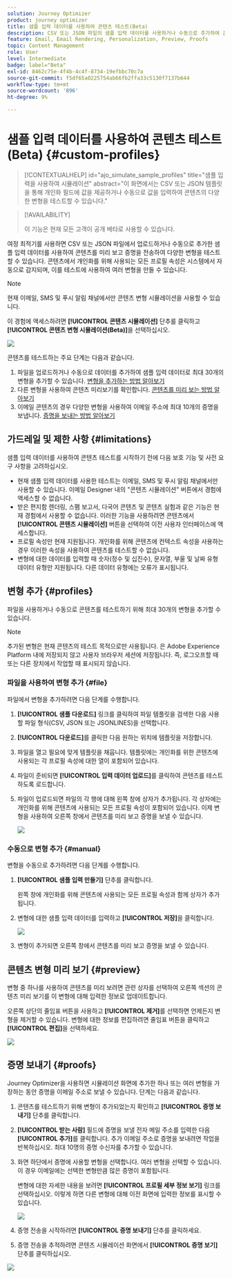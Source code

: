 ```yaml
---
solution: Journey Optimizer
product: journey optimizer
title: 샘플 입력 데이터를 사용하여 콘텐츠 테스트(Beta)
description: CSV 또는 JSON 파일의 샘플 입력 데이터를 사용하거나 수동으로 추가하여 콘텐츠를 미리 보고 이메일 증명을 보내는 방법에 대해 알아봅니다.
feature: Email, Email Rendering, Personalization, Preview, Proofs
topic: Content Management
role: User
level: Intermediate
badge: label="Beta"
exl-id: 8462c75e-4f4b-4c4f-8734-19efbbc70c7a
source-git-commit: f5df65a0225754ab66fb2ffa33c5130f7137b644
workflow-type: tm+mt
source-wordcount: '896'
ht-degree: 9%

---
```


# 샘플 입력 데이터를 사용하여 콘텐츠 테스트(Beta) {#custom-profiles}

>[!CONTEXTUALHELP]
>id="ajo_simulate_sample_profiles"
>title="샘플 입력을 사용하여 시뮬레이션"
>abstract="이 화면에서는 CSV 또는 JSON 템플릿을 통해 개인화 필드에 값을 제공하거나 수동으로 값을 입력하여 콘텐츠의 다양한 변형을 테스트할 수 있습니다."

>[!AVAILABILITY]
>
>이 기능은 현재 모든 고객이 공개 베타로 사용할 수 있습니다.

여정 최적기를 사용하면 CSV 또는 JSON 파일에서 업로드하거나 수동으로 추가한 샘플 입력 데이터를 사용하여 콘텐츠를 미리 보고 증명을 전송하여 다양한 변형을 테스트할 수 있습니다. 콘텐츠에서 개인화를 위해 사용되는 모든 프로필 속성은 시스템에서 자동으로 감지되며, 이를 테스트에 사용하여 여러 변형을 만들 수 있습니다.

>[!NOTE]
>
>현재 이메일, SMS 및 푸시 알림 채널에서만 콘텐츠 변형 시뮬레이션을 사용할 수 있습니다.

이 경험에 액세스하려면 **[!UICONTROL 콘텐츠 시뮬레이션]** 단추를 클릭하고 **[!UICONTROL 콘텐츠 변형 시뮬레이션(Beta)]**&#x200B;을 선택하십시오.

![](assets/simulate-sample.png)

콘텐츠를 테스트하는 주요 단계는 다음과 같습니다.

1. 파일을 업로드하거나 수동으로 데이터를 추가하여 샘플 입력 데이터로 최대 30개의 변형을 추가할 수 있습니다. [변형을 추가하는 방법 알아보기](#profiles)
1. 다른 변형을 사용하여 콘텐츠 미리보기를 확인합니다. [콘텐츠를 미리 보는 방법 알아보기](#preview)
1. 이메일 콘텐츠의 경우 다양한 변형을 사용하여 이메일 주소에 최대 10개의 증명을 보냅니다. [증명을 보내는 방법 알아보기](#proofs)


## 가드레일 및 제한 사항 {#limitations}

샘플 입력 데이터를 사용하여 콘텐츠 테스트를 시작하기 전에 다음 보호 기능 및 사전 요구 사항을 고려하십시오.

* 현재 샘플 입력 데이터를 사용한 테스트는 이메일, SMS 및 푸시 알림 채널에서만 사용할 수 있습니다. 이메일 Designer 내의 &quot;콘텐츠 시뮬레이션&quot; 버튼에서 경험에 액세스할 수 없습니다.
* 받은 편지함 렌더링, 스팸 보고서, 다국어 콘텐츠 및 콘텐츠 실험과 같은 기능은 현재 경험에서 사용할 수 없습니다. 이러한 기능을 사용하려면 콘텐츠에서 **[!UICONTROL 콘텐츠 시뮬레이션]** 버튼을 선택하여 이전 사용자 인터페이스에 액세스합니다.
* 프로필 속성만 현재 지원됩니다. 개인화를 위해 콘텐츠에 컨텍스트 속성을 사용하는 경우 이러한 속성을 사용하여 콘텐츠를 테스트할 수 없습니다.
* 변형에 대한 데이터를 입력할 때 숫자(정수 및 십진수), 문자열, 부울 및 날짜 유형 데이터 유형만 지원됩니다. 다른 데이터 유형에는 오류가 표시됩니다.

## 변형 추가 {#profiles}

파일을 사용하거나 수동으로 콘텐츠를 테스트하기 위해 최대 30개의 변형을 추가할 수 있습니다.

>[!NOTE]
>
>추가된 변형은 현재 콘텐츠의 테스트 목적으로만 사용됩니다. 은 Adobe Experience Platform 내에 저장되지 않고 사용자 브라우저 세션에 저장됩니다. 즉, 로그오프할 때 또는 다른 장치에서 작업할 때 표시되지 않습니다.

### 파일을 사용하여 변형 추가 {#file}

파일에서 변형을 추가하려면 다음 단계를 수행합니다.

1. **[!UICONTROL 샘플 다운로드]** 링크를 클릭하여 파일 템플릿을 검색한 다음 사용할 파일 형식(CSV, JSON 또는 JSONLINES)을 선택합니다.

1. **[!UICONTROL 다운로드]**&#x200B;를 클릭한 다음 원하는 위치에 템플릿을 저장합니다.

1. 파일을 열고 필요에 맞게 템플릿을 채웁니다. 템플릿에는 개인화를 위한 콘텐츠에 사용되는 각 프로필 속성에 대한 열이 포함되어 있습니다.

1. 파일이 준비되면 **[!UICONTROL 입력 데이터 업로드]**&#x200B;를 클릭하여 콘텐츠를 테스트하도록 로드합니다.

1. 파일이 업로드되면 파일의 각 행에 대해 왼쪽 창에 상자가 추가됩니다. 각 상자에는 개인화를 위해 콘텐츠에 사용되는 모든 프로필 속성이 포함되어 있습니다. 이제 변형을 사용하여 오른쪽 창에서 콘텐츠를 미리 보고 증명을 보낼 수 있습니다.

   ![](assets/simulate-custom-variants.png)

### 수동으로 변형 추가 {#manual}

변형을 수동으로 추가하려면 다음 단계를 수행합니다.

1. **[!UICONTROL 샘플 입력 만들기]** 단추를 클릭합니다.

   왼쪽 창에 개인화를 위해 콘텐츠에 사용되는 모든 프로필 속성과 함께 상자가 추가됩니다.

1. 변형에 대한 샘플 입력 데이터를 입력하고 **[!UICONTROL 저장]**&#x200B;을 클릭합니다.

   ![](assets/simulate-custom-add.png)

1. 변형이 추가되면 오른쪽 창에서 콘텐츠를 미리 보고 증명을 보낼 수 있습니다.

## 콘텐츠 변형 미리 보기 {#preview}

변형 중 하나를 사용하여 콘텐츠를 미리 보려면 관련 상자를 선택하여 오른쪽 섹션의 콘텐츠 미리 보기를 이 변형에 대해 입력한 정보로 업데이트합니다.

오른쪽 상단의 줄임표 버튼을 사용하고 **[!UICONTROL 제거]**&#x200B;를 선택하면 언제든지 변형을 제거할 수 있습니다. 변형에 대한 정보를 편집하려면 줄임표 버튼을 클릭하고 **[!UICONTROL 편집]**&#x200B;을 선택하세요.

![](assets/simulate-custom-boxes.png)

## 증명 보내기 {#proofs}

Journey Optimizer을 사용하면 시뮬레이션 화면에 추가한 하나 또는 여러 변형을 가장하는 동안 증명을 이메일 주소로 보낼 수 있습니다. 단계는 다음과 같습니다.

1. 콘텐츠를 테스트하기 위해 변형이 추가되었는지 확인하고 **[!UICONTROL 증명 보내기]** 단추를 클릭합니다.

1. **[!UICONTROL 받는 사람]** 필드에 증명을 보낼 전자 메일 주소를 입력한 다음 **[!UICONTROL 추가]**&#x200B;를 클릭합니다. 추가 이메일 주소로 증명을 보내려면 작업을 반복하십시오. 최대 10명의 증명 수신자를 추가할 수 있습니다.

1. 화면 하단에서 증명에 사용할 변형을 선택합니다. 여러 변형을 선택할 수 있습니다. 이 경우 이메일에는 선택한 변형만큼 많은 증명이 포함됩니다.

   변형에 대한 자세한 내용을 보려면 **[!UICONTROL 프로필 세부 정보 보기]** 링크를 선택하십시오. 이렇게 하면 다른 변형에 대해 이전 화면에 입력한 정보를 표시할 수 있습니다.

   ![](assets/simulate-custom-proofs.png)

1. 증명 전송을 시작하려면 **[!UICONTROL 증명 보내기]** 단추를 클릭하세요.

1. 증명 전송을 추적하려면 콘텐츠 시뮬레이션 화면에서 **[!UICONTROL 증명 보기]** 단추를 클릭하십시오.

![](assets/simulate-custom-sent-proofs.png)
